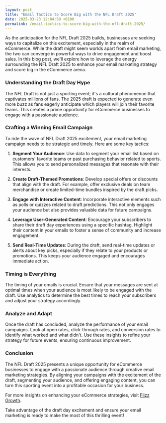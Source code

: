 ```yaml
---
layout: post
title: "Email Tactics to Score Big with the NFL Draft 2025"
date: 2025-03-23 12:04:59 +0100
permalink: /email-tactics-to-score-big-with-the-nfl-draft-2025/
---
```



As the anticipation for the NFL Draft 2025 builds, businesses are seeking ways to capitalize on this excitement, especially in the realm of eCommerce. While the draft might seem worlds apart from email marketing, the two can converge in powerful ways to drive engagement and boost sales. In this blog post, we'll explore how to leverage the energy surrounding the NFL Draft 2025 to enhance your email marketing strategy and score big in the eCommerce arena.

### Understanding the Draft Day Hype

The NFL Draft is not just a sporting event; it's a cultural phenomenon that captivates millions of fans. The 2025 draft is expected to generate even more buzz as fans eagerly anticipate which players will join their favorite teams. This creates a prime opportunity for eCommerce businesses to engage with a passionate audience.

### Crafting a Winning Email Campaign

To ride the wave of NFL Draft 2025 excitement, your email marketing campaign needs to be strategic and timely. Here are some key tactics:

1. **Segment Your Audience**: Use data to segment your email list based on customers' favorite teams or past purchasing behavior related to sports. This allows you to send personalized messages that resonate with their interests.

2. **Create Draft-Themed Promotions**: Develop special offers or discounts that align with the draft. For example, offer exclusive deals on team merchandise or create limited-time bundles inspired by the draft picks.

3. **Engage with Interactive Content**: Incorporate interactive elements such as polls or quizzes related to draft predictions. This not only engages your audience but also provides valuable data for future campaigns.

4. **Leverage User-Generated Content**: Encourage your subscribers to share their draft day experiences using a specific hashtag. Highlight their content in your emails to foster a sense of community and increase engagement.

5. **Send Real-Time Updates**: During the draft, send real-time updates or alerts about key picks, especially if they relate to your products or promotions. This keeps your audience engaged and encourages immediate action.

### Timing is Everything

The timing of your emails is crucial. Ensure that your messages are sent at optimal times when your audience is most likely to be engaged with the draft. Use analytics to determine the best times to reach your subscribers and adjust your strategy accordingly.

### Analyze and Adapt

Once the draft has concluded, analyze the performance of your email campaigns. Look at open rates, click-through rates, and conversion rates to identify what worked and what didn't. Use these insights to refine your strategy for future events, ensuring continuous improvement.

### Conclusion

The NFL Draft 2025 presents a unique opportunity for eCommerce businesses to engage with a passionate audience through creative email marketing strategies. By aligning your campaigns with the excitement of the draft, segmenting your audience, and offering engaging content, you can turn this sporting event into a profitable occasion for your business.

For more insights on enhancing your eCommerce strategies, visit [Flizz Growth](https://flizzgrowth.com).

Take advantage of the draft day excitement and ensure your email marketing is ready to make the most of this thrilling event!